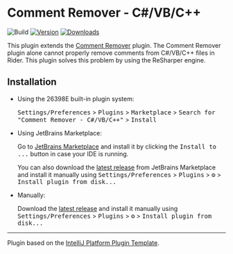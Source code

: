 # Comment Remover - C#/VB/C++

![Build](https://github.com/na1307/intellij-comment-remover/workflows/Build/badge.svg)
[![Version](https://img.shields.io/jetbrains/plugin/v/26398.svg)](https://plugins.jetbrains.com/plugin/26398)
[![Downloads](https://img.shields.io/jetbrains/plugin/d/26398.svg)](https://plugins.jetbrains.com/plugin/26398)

<!-- Plugin description -->
This plugin extends the [Comment Remover](https://plugins.jetbrains.com/plugin/26369) plugin. The Comment Remover plugin alone cannot properly remove comments from C#/VB/C++ files in Rider. This plugin solves this problem by using the ReSharper engine.
<!-- Plugin description end -->

## Installation

- Using the 26398E built-in plugin system:
  
  <kbd>Settings/Preferences</kbd> > <kbd>Plugins</kbd> > <kbd>Marketplace</kbd> > <kbd>Search for "Comment Remover - C#/VB/C++"</kbd> >
  <kbd>Install</kbd>
  
- Using JetBrains Marketplace:

  Go to [JetBrains Marketplace](https://plugins.jetbrains.com/plugin/26398) and install it by clicking the <kbd>Install to ...</kbd> button in case your IDE is running.

  You can also download the [latest release](https://plugins.jetbrains.com/plugin/26398/versions) from JetBrains Marketplace and install it manually using
  <kbd>Settings/Preferences</kbd> > <kbd>Plugins</kbd> > <kbd>⚙️</kbd> > <kbd>Install plugin from disk...</kbd>

- Manually:

  Download the [latest release](https://github.com/na1307/intellij-comment-remover/releases/latest) and install it manually using
  <kbd>Settings/Preferences</kbd> > <kbd>Plugins</kbd> > <kbd>⚙️</kbd> > <kbd>Install plugin from disk...</kbd>


---
Plugin based on the [IntelliJ Platform Plugin Template][template].

[template]: https://github.com/JetBrains/intellij-platform-plugin-template
[docs:plugin-description]: https://plugins.jetbrains.com/docs/intellij/plugin-user-experience.html#plugin-description-and-presentation
